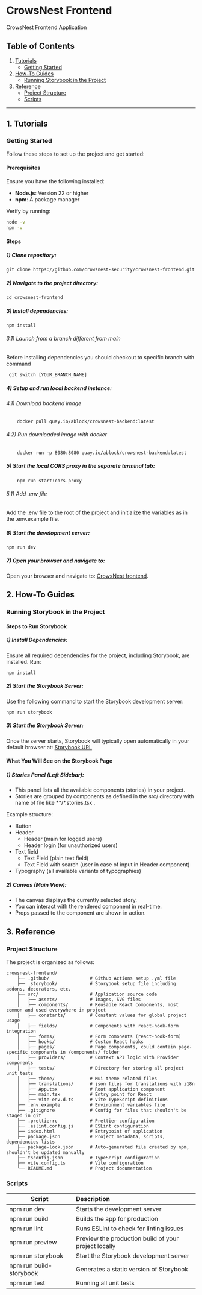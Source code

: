 # CrowsNest Frontend

CrowsNest Frontend Application

## Table of Contents

1. [Tutorials](#tutorials)  
   - [Getting Started](#getting-started)  
2. [How-To Guides](#how-to-guides)  
   - [Running Storybook in the Project](#running-storybook-in-the-project)
3. [Reference](#reference)  
   - [Project Structure](#project-structure)  
   - [Scripts](#scripts)
---

## 1. Tutorials

### Getting Started

Follow these steps to set up the project and get started:

#### Prerequisites

Ensure you have the following installed:

- **Node.js**: Version 22 or higher  
- **npm**: A package manager  

Verify by running:
```bash
node -v
npm -v
```

#### Steps
##### 1) Clone repository:
```
git clone https://github.com/crowsnest-security/crowsnest-frontend.git
```
##### 2) Navigate to the project directory:
```
cd crowsnest-frontend
```
##### 3) Install dependencies:
```
npm install
```
###### 3.1) Launch from a branch different from main

 Before installing dependencies you should checkout to specific branch with command
```
 git switch [YOUR_BRANCH_NAME]
```
##### 4) Setup and run local backend instance:
###### 4.1) Download backend image
```
    docker pull quay.io/ablock/crowsnest-backend:latest
```
###### 4.2) Run downloaded image with docker 
```
    docker run -p 8080:8080 quay.io/ablock/crowsnest-backend:latest
```
##### 5) Start the local CORS proxy in the separate terminal tab:
```
    npm run start:cors-proxy
```
###### 5.1) Add .env file
Add the .env file to the root of the project and initialize the variables as in the .env.example file.

##### 6) Start the development server:
```
npm run dev
```
##### 7) Open your browser and navigate to:
Open your browser and navigate to: [CrowsNest frontend](http://localhost:5173).

## 2. How-To Guides

### Running Storybook in the Project

#### Steps to Run Storybook

##### 1) Install Dependencies:
   Ensure all required dependencies for the project, including Storybook, are installed. Run:  
   ```
   npm install
   ```
##### 2) Start the Storybook Server:
Use the following command to start the Storybook development server:
```
npm run storybook
```
##### 3) Start the Storybook Server:
Once the server starts, Storybook will typically open automatically in your default browser at:
[Storybook URL](http://localhost:6006)

#### What You Will See on the Storybook Page
##### 1) Stories Panel (Left Sidebar):
* This panel lists all the available components (stories) in your project.
* Stories are grouped by components as defined in the src/  directory with name of file like **/*.stories.tsx .

Example structure:

* Button
* Header
    * Header (main for logged users)
    * Header login (for unauthorized users)
* Text field
    * Text Field (plain text field)
    * Text Field with search (user in case of input in Header component)
* Typography (all available variants of typographies)
##### 2) Canvas (Main View):
* The canvas displays the currently selected story.
* You can interact with the rendered component in real-time.
* Props passed to the component are shown in action.

## 3. Reference

### Project Structure
The project is organized as follows:

```
crowsnest-frontend/
    ├── .github/               # Github Actions setup .yml file
    ├── .storybook/            # Storybook setup file including addons, decorators, etc.
    ├── src/                   # Application source code
    │   ├── assets/            # Images, SVG files
    │   ├── components/        # Reusable React components, most common and used everywhere in project
    │   ├── constants/         # Constant values for global project usage
    │   ├── fields/            # Components with react-hook-form integration
    │   ├── forms/             # Form comonents (react-hook-form)
    │   ├── hooks/             # Custom React hooks
    │   ├── pages/             # Page components, could contain page-specific components in /components/ folder
    │   ├── providers/         # Context API logic with Provider components
    │   ├── tests/             # Directory for storing all project unit tests
    │   ├── theme/             # Mui theme related files
    │   ├── translations/      # json files for translations with i18n
    │   ├── App.tsx            # Root application component
    │   ├── main.tsx           # Entry point for React
    │   ├── vite-env.d.ts      # Vite TypeScript definitions
    ├── .env.example           # Environment variables file
    ├── .gitignore             # Config for files that shouldn't be staged in git 
    ├── .prettierrc            # Prettier configuration
    ├── .eslint.config.js      # ESLint configuration
    ├── index.html             # Entrypoint of application
    ├── package.json           # Project metadata, scripts, dependencies lists
    ├── package-lock.json      # Auto-generated file created by npm, shouldn't be updated manually
    ├── tsconfig.json          # TypeScript configuration
    ├── vite.config.ts         # Vite configuration
    └── README.md              # Project documentation

```

### Scripts


| Script                    | Description                       
| --------------------------|:------------------------------  
| npm run dev               | Starts the development server  
| npm run build             | Builds the app for production
| npm run lint              | Runs ESLint to check for linting issues
| npm run preview           | Preview the production build of your project locally 
| npm run storybook         | Start the Storybook development server
| npm run build-storybook   | Generates a static version of Storybook
| npm run test              | Running all unit tests
